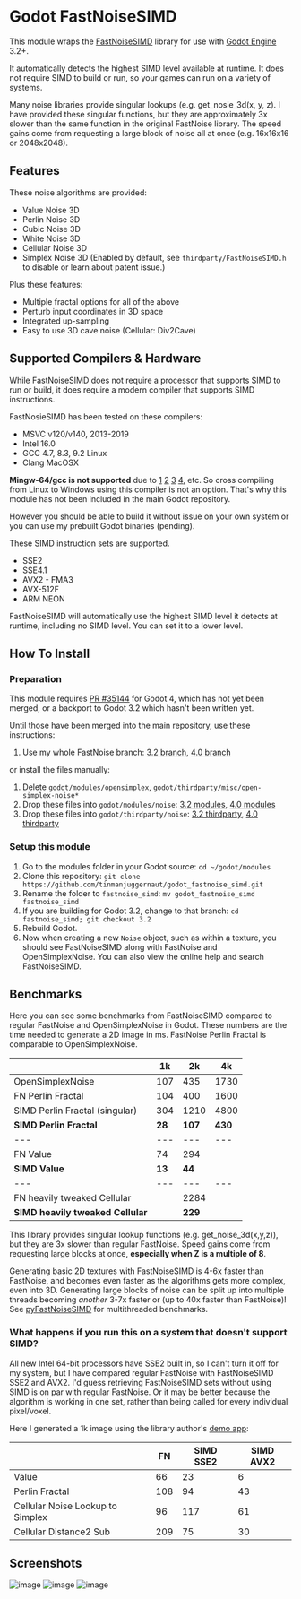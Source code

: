 # Godot FastNoiseSIMD
This module wraps the [FastNoiseSIMD](https://github.com/Auburns/FastNoiseSIMD) library for use with [Godot Engine](https://github.com/godotengine/godot/) 3.2+.

It automatically detects the highest SIMD level available at runtime. It does not require SIMD to build or run, so your games can run on a variety of systems.

Many noise libraries provide singular lookups (e.g. get_nosie_3d(x, y, z). I have provided these singular functions, but they are approximately 3x slower than the same function in the original FastNoise library. The speed gains come from requesting a large block of noise all at once (e.g. 16x16x16 or 2048x2048).

## Features

These noise algorithms are provided:
* Value Noise 3D
* Perlin Noise 3D
* Cubic Noise 3D
* White Noise 3D
* Cellular Noise 3D
* Simplex Noise 3D (Enabled by default, see `thirdparty/FastNoiseSIMD.h` to disable or learn about patent issue.)

Plus these features:
* Multiple fractal options for all of the above
* Perturb input coordinates in 3D space
* Integrated up-sampling
* Easy to use 3D cave noise (Cellular: Div2Cave)

## Supported Compilers & Hardware

While FastNoiseSIMD does not require a processor that supports SIMD to run or build, it does require a modern compiler that supports SIMD instructions.

FastNosieSIMD has been tested on these compilers:
* MSVC v120/v140, 2013-2019
* Intel 16.0
* GCC 4.7, 8.3, 9.2 Linux
* Clang MacOSX

**Mingw-64/gcc is not supported** due to [1](https://gcc.gnu.org/bugzilla/show_bug.cgi?id=54412) [2](https://sourceforge.net/p/mingw-w64/mailman/message/34453497/) [3](https://stackoverflow.com/questions/30928265/mingw64-is-incapable-of-32-byte-stack-alignment-required-for-avx-on-windows-x64) [4](https://github.com/msys2/MSYS2-packages/issues/1209), etc.
So cross compiling from Linux to Windows using this compiler is not an option. That's why this module has not been included in the main Godot repository. 

However you should be able to build it without issue on your own system or you can use my prebuilt Godot binaries (pending).

These SIMD instruction sets are supported.
* SSE2
* SSE4.1
* AVX2 - FMA3
* AVX-512F
* ARM NEON

FastNoiseSIMD will automatically use the highest SIMD level it detects at runtime, including no SIMD level. You can set it to a lower level. 

## How To Install

### Preparation
This module requires [PR #35144](https://github.com/godotengine/godot/pull/35144) for Godot 4, which has not yet been merged, or a backport to Godot 3.2 which hasn't been written yet.

Until those have been merged into the main repository, use these instructions:

1. Use my whole FastNoise branch: [3.2 branch](https://github.com/tinmanjuggernaut/godot/tree/add_fastnoise3.2), [4.0 branch](https://github.com/tinmanjuggernaut/godot/tree/add_fastnoise)

or install the files manually:

1. Delete `godot/modules/opensimplex`, `godot/thirdparty/misc/open-simplex-noise*`
1. Drop these files into `godot/modules/noise`: [3.2 modules](https://github.com/tinmanjuggernaut/godot/tree/add_fastnoise3.2/modules/noise), [4.0 modules](https://github.com/tinmanjuggernaut/godot/tree/add_fastnoise/modules/noise)
1. Drop these files into `godot/thirdparty/noise`: [3.2 thirdparty](https://github.com/tinmanjuggernaut/godot/tree/add_fastnoise3.2/thirdparty/noise), [4.0 thirdparty](https://github.com/tinmanjuggernaut/godot/tree/add_fastnoise/thirdparty/noise) 

### Setup this module

1. Go to the modules folder in your Godot source: `cd ~/godot/modules`
1. Clone this repository: `git clone https://github.com/tinmanjuggernaut/godot_fastnoise_simd.git` 
1. Rename the folder to `fastnoise_simd`: `mv godot_fastnoise_simd fastnoise_simd`
1. If you are building for Godot 3.2, change to that branch: `cd fastnoise_simd; git checkout 3.2`
1. Rebuild Godot.
1. Now when creating a new `Noise` object, such as within a texture, you should see FastNoiseSIMD along with FastNoise and OpenSimplexNoise. You can also view the online help and search FastNoiseSIMD.

## Benchmarks
Here you can see some benchmarks from FastNoiseSIMD compared to regular FastNoise and OpenSimplexNoise in Godot. These numbers are the time needed to generate a 2D image in ms. FastNoise Perlin Fractal is comparable to OpenSimplexNoise.

|   | 1k | 2k | 4k |
---|---|---|---
OpenSimplexNoise | 107 | 435 | 1730 |
FN Perlin Fractal | 104 | 400 | 1600 |
SIMD Perlin Fractal (singular) | 304 | 1210 | 4800 |
**SIMD Perlin Fractal** | **28** | **107** | **430** | 
---|---|---|---
FN Value | 74 | 294 | 
**SIMD Value** | **13** | **44** |
---|---|---|---
FN heavily tweaked Cellular |  | 2284 |
**SIMD heavily tweaked Cellular** |  | **229** |

This library provides singular lookup functions (e.g. get_noise_3d(x,y,z)), but they are 3x slower than regular FastNoise. Speed gains come from requesting large blocks at once, **especially when Z is a multiple of 8**.
 
Generating basic 2D textures with FastNoiseSIMD is 4-6x faster than FastNoise, and becomes even faster as the algorithms gets more complex, even into 3D. Generating large blocks of noise can be split up into multiple threads becoming *another* 3-7x faster or (up to 40x faster than FastNoise)! See [pyFastNoiseSIMD](https://github.com/robbmcleod/pyfastnoisesimd) for multithreaded benchmarks.

### What happens if you run this on a system that doesn't support SIMD?
All new Intel 64-bit processors have SSE2 built in, so I can't turn it off for my system, but I have compared regular FastNoise with FastNoiseSIMD SSE2 and AVX2. I'd guess retrieving FastNoiseSIMD sets without using SIMD is on par with regular FastNoise. Or it may be better because the algorithm is working in one set, rather than being called for every individual pixel/voxel. 

Here I generated a 1k image using the library author's [demo app](https://github.com/Auburns/FastNoiseSIMD/releases/tag/0.7):

|   | FN | SIMD SSE2 | SIMD AVX2 
---|---|---|---
Value | 66| 23 | 6 
Perlin Fractal | 108 | 94 | 43
Cellular Noise Lookup to Simplex | 96 | 117 | 61
Cellular Distance2 Sub | 209 | 75 | 30 

## Screenshots

![image](https://user-images.githubusercontent.com/632766/72280304-ff8fb080-3672-11ea-8925-8461fa6b0d5b.jpg)
![image](https://user-images.githubusercontent.com/632766/74675870-89411980-51ef-11ea-82f8-cc243db21409.png)
![image](https://user-images.githubusercontent.com/632766/74677485-66b0ff80-51f3-11ea-8d3a-aac338fb81f5.png)


